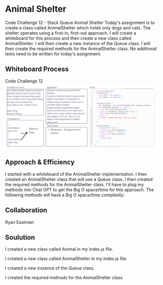 # Animal Shelter

Code Challenge 12 - Stack Queue Animal Shelter Today's assignment is to create a class called AnimalShelter which holds only dogs and cats. The shelter operates using a first-in, first-out approach. I will create a whiteboard for this process and then create a new class called AnimalShelter. I will then create a new instance of the Queue class. I will then create the required methods for the AnimalShelter class. No additional tests need to be written for today's assignment.

## Whiteboard Process

Code Challenge 12
![image](../white-12.png)

## Approach & Efficiency

I started with a whiteboard of the AnimalShelter implementation. I then created an AnimalShelter class that will use a Queue class. I then created the required methods for the AnimalShelter class. I'll have to plug my methods into Chat GPT to get the Big O space/time for this approach. The following methods will have a Big O space/time complexity:

## Collaboration

Ryan Eastman

## Soulution

I created a new class called Animal in my index.js file.

I created a new class called AnimalShelter in my index.js file.

I created a new instance of the Queue class.

I created the required methods for the AnimalShelter class.
